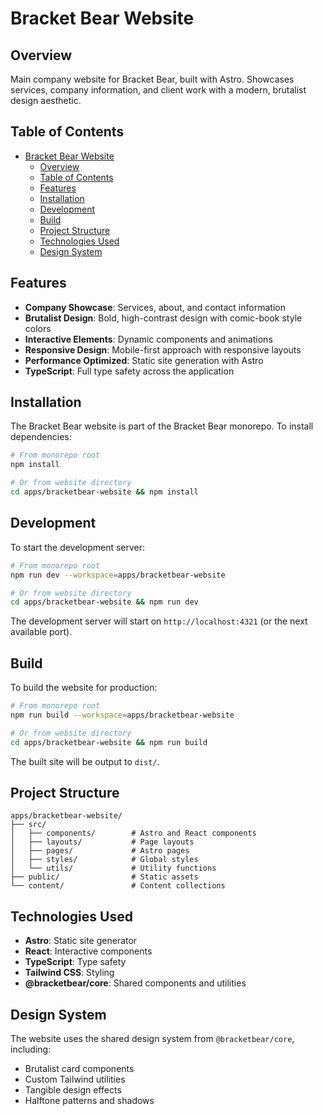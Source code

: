 # Bracket Bear Website

## Overview
Main company website for Bracket Bear, built with Astro. Showcases services, company information, and client work with a modern, brutalist design aesthetic.

## Table of Contents

- [Bracket Bear Website](#bracket-bear-website)
  - [Overview](#overview)
  - [Table of Contents](#table-of-contents)
  - [Features](#features)
  - [Installation](#installation)
  - [Development](#development)
  - [Build](#build)
  - [Project Structure](#project-structure)
  - [Technologies Used](#technologies-used)
  - [Design System](#design-system)

## Features

- **Company Showcase**: Services, about, and contact information
- **Brutalist Design**: Bold, high-contrast design with comic-book style colors
- **Interactive Elements**: Dynamic components and animations
- **Responsive Design**: Mobile-first approach with responsive layouts
- **Performance Optimized**: Static site generation with Astro
- **TypeScript**: Full type safety across the application

## Installation

The Bracket Bear website is part of the Bracket Bear monorepo. To install dependencies:

```bash
# From monorepo root
npm install

# Or from website directory
cd apps/bracketbear-website && npm install
```

## Development

To start the development server:

```bash
# From monorepo root
npm run dev --workspace=apps/bracketbear-website

# Or from website directory
cd apps/bracketbear-website && npm run dev
```

The development server will start on `http://localhost:4321` (or the next available port).

## Build

To build the website for production:

```bash
# From monorepo root
npm run build --workspace=apps/bracketbear-website

# Or from website directory
cd apps/bracketbear-website && npm run build
```

The built site will be output to `dist/`.

## Project Structure

```
apps/bracketbear-website/
├── src/
│   ├── components/        # Astro and React components
│   ├── layouts/           # Page layouts
│   ├── pages/             # Astro pages
│   ├── styles/            # Global styles
│   └── utils/             # Utility functions
├── public/                # Static assets
└── content/               # Content collections
```

## Technologies Used

- **Astro**: Static site generator
- **React**: Interactive components
- **TypeScript**: Type safety
- **Tailwind CSS**: Styling
- **@bracketbear/core**: Shared components and utilities

## Design System

The website uses the shared design system from `@bracketbear/core`, including:
- Brutalist card components
- Custom Tailwind utilities
- Tangible design effects
- Halftone patterns and shadows
